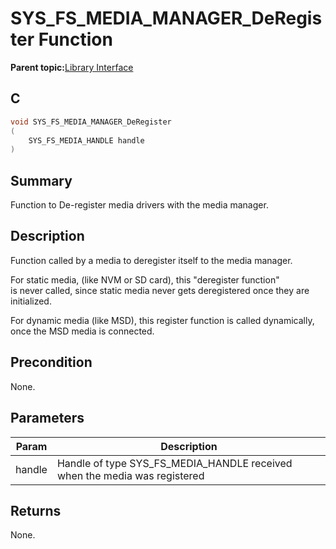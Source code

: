 # SYS\_FS\_MEDIA\_MANAGER\_DeRegister Function

**Parent topic:**[Library Interface](GUID-42556FDF-A632-49FE-8A5E-9303A926578C.md)

## C

```c
void SYS_FS_MEDIA_MANAGER_DeRegister
(
    SYS_FS_MEDIA_HANDLE handle
)
```

## Summary

Function to De-register media drivers with the media manager.

## Description

Function called by a media to deregister itself to the media manager.

For static media, \(like NVM or SD card\), this "deregister function"<br />is never called, since static media never gets deregistered once they are<br />initialized.

For dynamic media \(like MSD\), this register function is called dynamically,<br />once the MSD media is connected.

## Precondition

None.

## Parameters

|Param|Description|
|-----|-----------|
|handle|Handle of type SYS\_FS\_MEDIA\_HANDLE received when the media was registered|

## Returns

None.

